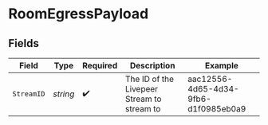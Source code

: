 # RoomEgressPayload


## Fields

| Field                                      | Type                                       | Required                                   | Description                                | Example                                    |
| ------------------------------------------ | ------------------------------------------ | ------------------------------------------ | ------------------------------------------ | ------------------------------------------ |
| `StreamID`                                 | *string*                                   | :heavy_check_mark:                         | The ID of the Livepeer Stream to stream to | aac12556-4d65-4d34-9fb6-d1f0985eb0a9       |